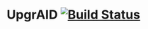 # UpgrAID [![Build Status](https://travis-ci.org/UpgrAID/UpgrAID.svg)](https://travis-ci.org/UpgrAID/UpgrAID)
